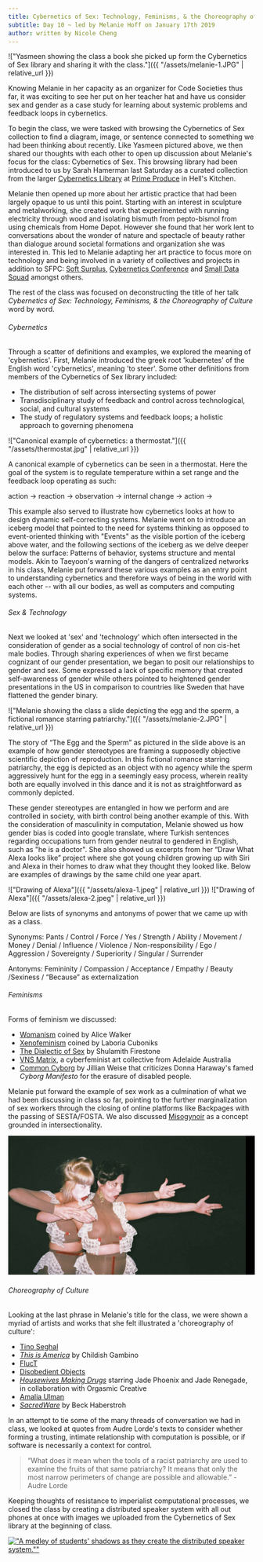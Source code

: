 ```yaml
---
title: Cybernetics of Sex: Technology, Feminisms, & the Choreography of Culture
subtitle: Day 10 ~ led by Melanie Hoff on January 17th 2019
author: written by Nicole Cheng
---
```

!["Yasmeen showing the class a book she picked up form the Cybernetics of Sex library and sharing it with the class."]({{ "/assets/melanie-1.JPG" | relative_url }})

Knowing Melanie in her capacity as an organizer for Code Societies thus far, it was exciting to see her put on her teacher hat and have us consider sex and gender as a case study for learning about systemic problems and feedback loops in cybernetics.

To begin the class, we were tasked with browsing the Cybernetics of Sex collection to find a diagram, image, or sentence connected to something we had been thinking about recently. Like Yasmeen pictured above, we then shared our thoughts with each other to open up discussion about Melanie's focus for the class: Cybernetics of Sex. This browsing library had been introduced to us by Sarah Hamerman last Saturday as a curated collection from the larger [Cybernetics Library](cybernetics.social) at [Prime Produce](https://www.primeproduce.coop/) in Hell's Kitchen.

Melanie then opened up more about her artistic practice that had been largely opaque to us until this point. Starting with an interest in sculpture and metalworking, she created work that experimented with running electricity through wood and isolating bismuth from pepto-bismol from using chemicals from Home Depot. However she found that her work lent to conversations about the wonder of nature and spectacle of beauty rather than dialogue around societal formations and organization she was interested in. This led to Melanie adapting her art practice to focus more on technology and being involved in a variety of collectives and projects in addition to SFPC: [Soft Surplus](https://www.instagram.com/softsurplus/), [Cybernetics Conference](https://cybernetics.social/schedule/) and [Small Data Squad](https://melanie-hoff.com/sds/) amongst others.

The rest of the class was focused on deconstructing the title of her talk _Cybernetics of Sex: Technology, Feminisms, & the Choreography of Culture_ word by word.


###### Cybernetics
Through a scatter of definitions and examples, we explored the meaning of 'cybernetics'. First, Melanie introduced the greek root 'kubernetes' of the English word 'cybernetics', meaning 'to steer'. Some other definitions from members of the Cybernetics of Sex library included:
- The distribution of self across intersecting systems of power
- Transdisciplinary study of feedback and control across technological, social, and cultural systems
- The study of regulatory systems and feedback loops; a holistic approach to governing phenomena

!["Canonical example of cybernetics: a thermostat."]({{ "/assets/thermostat.jpg" | relative_url }})

A canonical example of cybernetics can be seen in a thermostat. Here the goal of the system is to regulate temperature within a set range and the feedback loop operating as such:

action -> reaction -> observation -> internal change -> action ->

This example also served to illustrate how cybernetics looks at how to design dynamic self-correcting systems. Melanie went on to introduce an iceberg model that pointed to the need for systems thinking as opposed to event-oriented thinking with "Events" as the visible portion of the iceberg above water, and the following sections of the iceberg as we delve deeper below the surface: Patterns of behavior, systems structure and mental models. Akin to Taeyoon's warning of the dangers of centralized networks in his class, Melanie put forward these various examples as an entry point to understanding cybernetics and therefore ways of being in the world with each other -- with all our bodies, as well as computers and computing systems.

###### Sex & Technology
Next we looked at 'sex' and 'technology' which often intersected in the consideration of gender as a social technology of control of non cis-het male bodies. Through sharing experiences of when we first became cognizant of our gender presentation, we began to posit our relationships to gender and sex. Some expressed a lack of specific memory that created self-awareness of gender while others pointed to heightened gender presentations in the US in comparison to countries like Sweden that have flattened the gender binary.

!["Melanie showing the class a slide depicting the egg and the sperm, a fictional romance starring patriarchy."]({{ "/assets/melanie-2.JPG" | relative_url }})

The story of “The Egg and the Sperm” as pictured in the slide above is an example of how gender stereotypes are framing a supposedly objective scientific depiction of reproduction. In this fictional romance starring patriarchy, the egg is depicted as an object with no agency while the sperm aggressively hunt for the egg in a seemingly easy process, wherein reality both are equally involved in this dance and it is not as straightforward as commonly depicted.

These gender stereotypes are entangled in how we perform and are controlled in society, with birth control being another example of this. With the consideration of masculinity in computation, Melanie showed us how gender bias is coded into google translate, where Turkish sentences regarding occupations turn from gender neutral to gendered in English, such as "he is a doctor". She also showed us excerpts from her “Draw What Alexa looks like” project where she got young children growing up with Siri and Alexa in their homes to draw what they thought they looked like. Below are examples of drawings by the same child one year apart.

!["Drawing of Alexa"]({{ "/assets/alexa-1.jpeg" | relative_url }})
!["Drawing of Alexa"]({{ "/assets/alexa-2.jpeg" | relative_url }})

Below are lists of synonyms and antonyms of power that we came up with as a class.

Synonyms: Pants / Control / Force / Yes / Strength / Ability / Movement / Money / Denial / Influence / Violence / Non-responsibility / Ego / Aggression / Sovereignty / Superiority / Singular / Surrender

Antonyms: Femininity / Compassion / Acceptance / Empathy / Beauty /Sexiness / “Because” as externalization

###### Feminisms
Forms of feminism we discussed:
- [Womanism](https://www.google.com/search?q=womanism+alice+walker&oq=womanism+alice+walker&aqs=chrome..69i57.2992j0j4&sourceid=chrome&ie=UTF-8) coined by Alice Walker
- [Xenofeminism](http://www.laboriacuboniks.net/) coined by Laboria Cuboniks
- [The Dialectic of Sex](https://www.versobooks.com/books/1853-the-dialectic-of-sex) by Shulamith Firestone
- [VNS Matrix](https://vnsmatrix.net/about/), a cyberfeminist art collective from Adelaide Australia
- [Common Cyborg](https://granta.com/common-cyborg/) by Jillian Weise that criticizes Donna Haraway's famed _Cyborg Manifesto_ for the erasure of disabled people.

Melanie put forward the example of sex work as a culmination of what we had been discussing in class so far, pointing to the further marginalization of sex workers through the closing of online platforms like Backpages with the passing of SESTA/FOSTA. We also discussed [Misogynoir](https://www.google.com/search?q=misogynoir&oq=misogynoir&aqs=chrome..69i57j0l5.2511j1j4&sourceid=chrome&ie=UTF-8) as a concept grounded in intersectionality.

!["FlucT performing"](assets/FlucT.jpeg)
###### Choreography of Culture
Looking at the last phrase in Melanie's title for the class, we were shown a myriad of artists and works that she felt illustrated a 'choreography of culture':
- [Tino Seghal](https://www.guggenheim.org/artwork/artist/tino-sehgal)
- [_This is America_](https://www.youtube.com/watch?v=VYOjWnS4cMY) by Childish Gambino
- [FlucT](http://www.sigridlauren.com/fluct/)
- [Disobedient Objects](http://www.disobedientelectronics.com/)
- [_Housewives Making Drugs_](http://maggic.ooo/Housewives-Making-Drugs-2017) starring Jade Phoenix and Jade Renegade, in collaboration with Orgasmic Creative
- [Amalia Ulman](http://www.bbc.com/culture/story/20160307-the-instagram-artist-who-fooled-thousands)
- [_SacredWare_](https://www.rhaberstroh.com/sacredware/) by Beck Haberstroh

In an attempt to tie some of the many threads of conversation we had in class, we looked at quotes from Audre Lorde's texts to consider whether forming a trusting, intimate relationship with computation is possible, or if software is necessarily a context for control.
>“What does it mean when the tools of a racist patriarchy are used to examine the fruits of that same patriarchy? It means that only the most narrow perimeters of change are possible and allowable.” - Audre Lorde

Keeping thoughts of resistance to imperialist computational processes, we closed the class by creating a distributed speaker system with all out phones at once with images we uploaded from the Cybernetics of Sex library at the beginning of class.

[!["A medley of students' shadows as they create the distributed speaker system.""](https://img.youtube.com/vi/0isjrIFD3SI/0.jpg)](https://www.youtube.com/watch?v=0isjrIFD3SI)
